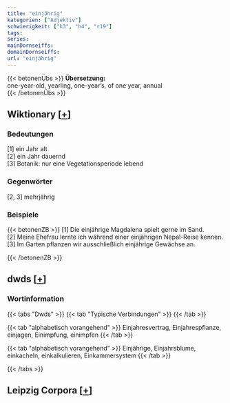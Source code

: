 ```yaml
---
title: "einjährig"
kategorien: ["Adjektiv"]
schwierigkeit: ["k3", "h4", "r19"]
tags:
series:
mainDornseiffs:
domainDornseiffs:
url: "einjährig"
---
```


{{< betonenÜbs >}}
**Übersetzung:**  
one-year-old, yearling, one-year’s, of one year, annual  
{{< /betonenÜbs >}}

## Wiktionary [[+](https://de.wiktionary.org/wiki/einjährig)]

### Bedeutungen
[1] ein Jahr alt  
[2] ein Jahr dauernd  
[3] Botanik: nur eine Vegetationsperiode lebend  

### Gegenwörter
[2, 3] mehrjährig  

### Beispiele
{{< betonenZB >}}
[1] Die einjährige Magdalena spielt gerne im Sand.  
[2] Meine Ehefrau lernte ich während einer einjährigen Nepal-Reise kennen.  
[3] Im Garten pflanzen wir ausschließlich einjährige Gewächse an.  

{{< /betonenZB >}}


## dwds [[+](https://www.dwds.de/wb/einjährig)]

### Wortinformation
{{< tabs "Dwds" >}}
{{< tab "Typische Verbindungen" >}}
{{< /tab >}}

{{< tab "alphabetisch vorangehend" >}}
Einjahresvertrag, Einjahrespflanze, einjagen, Einimpfung, einimpfen
{{< /tab >}}

{{< tab "alphabetisch vorangehend" >}}
Einjährige, Einjahrsblume, einkacheln, einkalkulieren, Einkammersystem
{{< /tab >}}

{{< /tabs >}}

## Leipzig Corpora [[+](https://corpora.uni-leipzig.de/en/res?word=einjährig&corpusId=deu_newscrawl-public_2018)]

